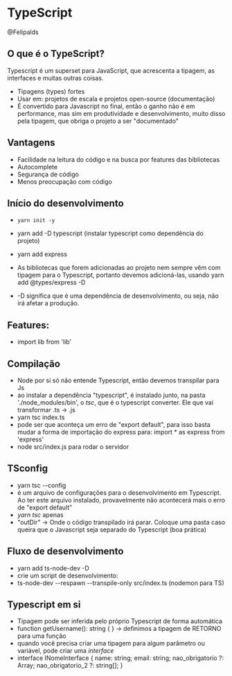 # TypeScript
@Felipalds
## O que é o TypeScript?
Typescript é um superset para JavaScript, que acrescenta a tipagem, as interfaces e muitas outras coisas.
- Tipagens (types) fortes
- Usar em: projetos de escala e projetos open-source (documentação)
- É convertido para Javascript no final, então o ganho não é em performance, mas sim em produtividade e desenvolvimento, muito disso pela tipagem, que obriga o projeto a ser "documentado"

## Vantagens
- Facilidade na leitura do código e na busca por features das bibliotecas
- Autocomplete
- Segurança de código
- Menos preocupação com código

## Início do desenvolvimento
- ```yarn init -y```
- yarn add -D typescript (instalar typescript como dependência do projeto)
- yarn add express

- As bibliotecas que forem adicionadas ao projeto nem sempre vêm com tipagem para o Typescript, portanto devemos adicioná-las, usando yarn add @types/express -D
- -D significa que é uma dependência de desenvolvimento, ou seja, não irá afetar a produção.

## Features:
- import lib from 'lib'

## Compilação
- Node por si só não entende Typescript, então devemos transpilar para Js
- ao instalar a dependência "typescript", é instalado junto, na pasta './node_modules/bin', o *tsc*, que é o typescript converter. Ele que vai transformar .ts -> .js
- yarn tsc index.ts
- pode ser que aconteça um erro de "export default", para isso basta mudar a forma de importação do express para: import * as express from 'express'
- node src/index.js para rodar o servidor

## TSconfig
- yarn tsc --config
- é um arquivo de configurações para o desenvolvimento em Typescript. Ao ter este arquivo instalado, provavelmente não acontecerá mais o erro de "export default"
- *yarn tsc* apenas
- "outDir" -> Onde o código transpilado irá parar. Coloque uma pasta caso queira que o Javascript seja separado do Typescript (boa prática)

## Fluxo de desenvolvimento
- yarn add ts-node-dev -D
- crie um script de desenvolvimento:
- ts-node-dev --respawn --transpile-only src/index.ts (nodemon para TS)

## Typescript em si
- Tipagem pode ser inferida pelo próprio Typescript de forma automática
- function getUsername(): string { }  -> definimos a tipagem de RETORNO para uma função
- quando você precisa criar uma tipagem para algum parâmetro ou variável, pode criar uma *interface*
- interface INomeInterface {
    name: string;
    email: string;
    nao_obrigatorio ?: Array<string>;
    nao_obrigatorio_2 ?: string[];
}